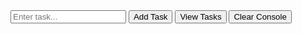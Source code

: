   <!DOCTYPE html>
<html lang="en">
<head>
<meta charset="UTF-8">
<meta name="viewport" content="width=device-width, initial-scale=1.0">
<title>To-Do List Manager</title>
<style>
  body {
    font-family: Arial, sans-serif;
    margin: 0;
    padding: 20px;
  }

  #console {
    border: 1px solid #ccc;
    padding: 10px;
    min-height: 200px;
    background-color: #f8f8f8;
    overflow-y: auto;
  }

  input[type="text"] {
    width: calc(100% - 20px);
    padding: 8px;
  }

  button {
    padding: 8px 20px;
    margin-left: 10px;
    background-color: #4CAF50;
    color: white;
    border: none;
    cursor: pointer;
  }

  button:hover {
    background-color: #45a049;
  }
</style>
</head>
<body>

<div id="console"></div>

<div>
  <input type="text" id="taskInput" placeholder="Enter task...">
  <button onclick="addTask()">Add Task</button>
  <button onclick="viewTasks()">View Tasks</button>
  <button onclick="clearConsole()">Clear Console</button>
</div>

<script>
  var consoleDiv = document.getElementById("console");
  var tasks = [];

  function addTask() {
    var taskInput = document.getElementById("taskInput").value.trim();
    if (taskInput === "") {
      writeToConsole("Please enter a task.");
      return;
    }
    tasks.push(taskInput);
    writeToConsole("Task added: " + taskInput);
    document.getElementById("taskInput").value = "";
  }

  function viewTasks() {
    if (tasks.length === 0) {
      writeToConsole("No tasks found.");
    } else {
      writeToConsole("Tasks:");
      for (var i = 0; i < tasks.length; i++) {
        writeToConsole((i + 1) + ". " + tasks[i]);
      }
    }
  }

  function clearConsole() {
    consoleDiv.innerHTML = "";
  }

  function writeToConsole(message) {
    consoleDiv.innerHTML += "<p>" + message + "</p>";
    consoleDiv.scrollTop = consoleDiv.scrollHeight;
  }
</script>

</body>
</html>
